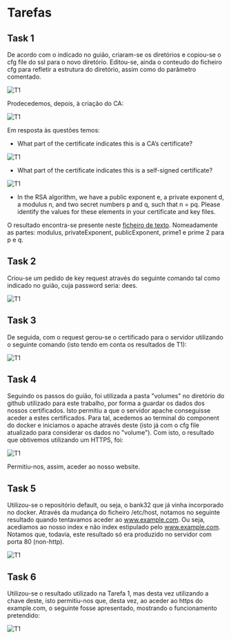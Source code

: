 # Tarefas

## Task 1

De acordo com o indicado no guião, criaram-se os diretórios e copiou-se o cfg file do ssl para o novo diretório. Editou-se, ainda o conteudo do ficheiro cfg para refletir a estrutura do diretório, assim como do parâmetro comentado.

![T1](images/L/T1/Screenshot%202022-01-21%20at%2014.56.12.png)

Prodecedemos, depois, à criação do CA:

![T1](images/L/T1/Screenshot%202022-01-21%20at%2015.00.17.png)

Em resposta às questões temos:

- What part of the certificate indicates this is a CA’s certificate?

![T1](images/L/T1/Screenshot%202022-01-21%20at%2015.05.49.png)

- What part of the certificate indicates this is a self-signed certificate?

![T1](images/L/T1/Screenshot%202022-01-21%20at%2015.06.49.png)

- In the RSA algorithm, we have a public exponent e, a private exponent d, a modulus n, and two secret numbers p and q, such that n = pq. Please identify the values for these elements in your certificate and key files.

O resultado encontra-se presente neste [ficheiro de texto](https://git.fe.up.pt/fsi/fsi2122/m03g09/-/blob/main/images/L/rsa_data.txt). Nomeadamente as partes: modulus, privateExponent, publicExponent, prime1 e prime 2 para p e q.

## Task 2

Criou-se um pedido de key request através do seguinte comando tal como indicado no guião, cuja password seria: dees.

![T1](images/L/Screenshot%202022-01-21%20at%2015.22.41.png)

## Task 3

De seguida, com o request gerou-se o certificado para o servidor utilizando o seguinte comando (isto tendo em conta os resultados de T1):

![T1](images/L/Screenshot%202022-01-21%20at%2015.33.35.png)

## Task 4

Seguindo os passos do guião, foi utilizada a pasta "volumes" no diretório do github utilizado para este trabalho, por forma a guardar os dados dos nossos certificados. Isto permitiu a que o servidor apache conseguisse aceder a estes certificados. Para tal, acedemos ao terminal do component do docker e iniciamos o apache através deste (isto já com o cfg file atualizado para considerar os dados no "volume"). Com isto, o resultado que obtivemos utilizando um HTTPS, foi: 

![T1](images/L/Screenshot%202022-01-21%20at%2016.17.19.png)

Permitiu-nos, assim, aceder ao nosso website.

## Task 5

Utilizou-se o repositório default, ou seja, o bank32 que já vinha incorporado no docker. Através da mudança do ficheiro /etc/host, notamos no seguinte resultado quando tentavamos aceder ao www.example.com. Ou seja, acediamos ao nosso index e não index estipulado pelo www.example.com. Notamos que, todavia, este resultado só era produzido no servidor com porta 80 (non-http).

![T1](images/L/Screenshot%202022-01-21%20at%2016.37.28.png)

## Task 6

Utilizou-se o resultado utilizado na Tarefa 1, mas desta vez utilizando a chave deste, isto permitiu-nos que, desta vez, ao aceder ao https do example.com, o seguinte fosse apresentado, mostrando o funcionamento pretendido:

![T1](images/L/working.png)
